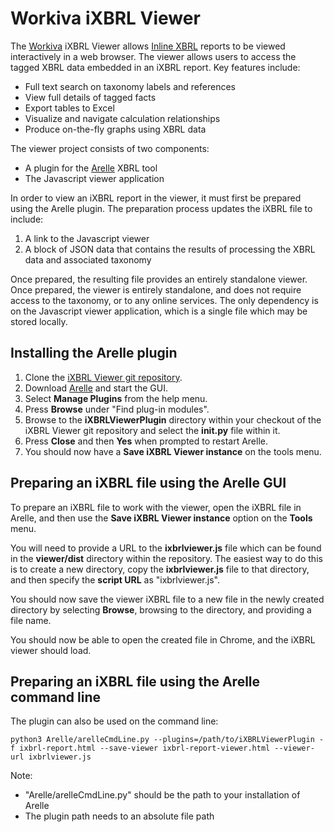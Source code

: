 # Workiva iXBRL Viewer

The [Workiva](https://www.workiva.com) iXBRL Viewer allows [Inline XBRL](https://www.xbrl.org) reports to be viewed interactively in a web browser.  The viewer allows users to access the tagged XBRL data embedded in an iXBRL report.  Key features include:

* Full text search on taxonomy labels and references
* View full details of tagged facts
* Export tables to Excel
* Visualize and navigate calculation relationships
* Produce on-the-fly graphs using XBRL data

The viewer project consists of two components:

* A plugin for the [Arelle](https://www.arelle.org) XBRL tool
* The Javascript viewer application

In order to view an iXBRL report in the viewer, it must first be prepared using
the Arelle plugin.  The preparation process updates the iXBRL file to include:

1. A link to the Javascript viewer
2. A block of JSON data that contains the results of processing the XBRL data and associated taxonomy

Once prepared, the resulting file provides an entirely standalone viewer.  Once
prepared, the viewer is entirely standalone, and does not require access to the
taxonomy, or to any online services.  The only dependency is on the Javascript
viewer application, which is a single file which may be stored locally.

## Installing the Arelle plugin

1. Clone the [iXBRL Viewer git repository][ixbrlviewer-github].
2. Download [Arelle][arelle-git] and start the GUI.
3. Select **Manage Plugins** from the help menu.
4. Press **Browse** under "Find plug-in modules".  
5. Browse to the **iXBRLViewerPlugin** directory within your checkout of the iXBRL Viewer git repository and select the **__init.py__** file within it.
6. Press **Close** and then **Yes** when prompted to restart Arelle.
7. You should now have a **Save iXBRL Viewer instance** on the tools menu.

[ixbrlviewer-github]: https://github.com/Workiva/ixbrl-viewer
[arelle-git]: https://github.com/Arelle/Arelle

## Preparing an iXBRL file using the Arelle GUI

To prepare an iXBRL file to work with the viewer, open the iXBRL file in
Arelle, and then use the **Save iXBRL Viewer instance** option on the **Tools**
menu.

You will need to provide a URL to the **ixbrlviewer.js** file which can be
found in the **viewer/dist** directory within the repository.  The easiest way
to do this is to create a new directory, copy the **ixbrlviewer.js** file to
that directory, and then specify the **script URL** as "ixbrlviewer.js".

You should now save the viewer iXBRL file to a new file in the newly created
directory by selecting **Browse**, browsing to the directory, and providing a
file name.

You should now be able to open the created file in Chrome, and the iXBRL viewer
should load.

## Preparing an iXBRL file using the Arelle command line

The plugin can also be used on the command line:

```
python3 Arelle/arelleCmdLine.py --plugins=/path/to/iXBRLViewerPlugin -f ixbrl-report.html --save-viewer ixbrl-report-viewer.html --viewer-url ixbrlviewer.js

```

Note:

* "Arelle/arelleCmdLine.py" should be the path to your installation of Arelle
* The plugin path needs to an absolute file path


